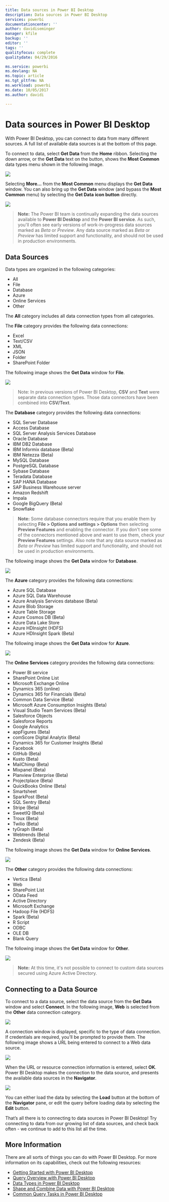 ```yaml
---
title: Data sources in Power BI Desktop
description: Data sources in Power BI Desktop
services: powerbi
documentationcenter: ''
author: davidiseminger
manager: kfile
backup: ''
editor: ''
tags: ''
qualityfocus: complete
qualitydate: 04/29/2016

ms.service: powerbi
ms.devlang: NA
ms.topic: article
ms.tgt_pltfrm: NA
ms.workload: powerbi
ms.date: 10/05/2017
ms.author: davidi

---
```

# Data sources in Power BI Desktop
With Power BI Desktop, you can connect to data from many different sources. A full list of available data sources is at the bottom of this page.

To connect to data, select **Get Data** from the **Home** ribbon. Selecting the down arrow, or the **Get Data** text on the button, shows the **Most Common** data types menu shown in the following image.

![](media/desktop-data-sources/data-sources_1.png)

Selecting **More…** from the **Most Common** menu displays the **Get Data** window. You can also bring up the **Get Data** window (and bypass the **Most Common** menu) by selecting the **Get Data** **icon button** directly.

![](media/desktop-data-sources/data-sources_2.png)

> **Note:** The Power BI team is continually expanding the data sources available to **Power BI Desktop** and the **Power BI service**. As such, you'll often see early versions of work-in-progress data sources marked as *Beta* or *Preview*. Any data source marked as *Beta* or *Preview* has limited support and functionality, and should not be used in production environments.
> 
> 

## Data Sources
Data types are organized in the following categories:

* All
* File
* Database
* Azure
* Online Services
* Other

The **All** category includes all data connection types from all categories.

The **File** category provides the following data connections:

* Excel
* Text/CSV
* XML
* JSON
* Folder
* SharePoint Folder

The following image shows the **Get Data** window for **File**.

![](media/desktop-data-sources/data-sources_3.png)

> Note: In previous versions of Power BI Desktop, **CSV** and **Text** were separate data connection types. Those data connectors have been combined into **CSV/Text**.
> 
> 

The **Database** category provides the following data connections:

* SQL Server Database
* Access Database
* SQL Server Analysis Services Database
* Oracle Database
* IBM DB2 Database
* IBM Informix database (Beta)
* IBM Netezza (Beta)
* MySQL Database
* PostgreSQL Database
* Sybase Database
* Teradata Database
* SAP HANA Database
* SAP Business Warehouse server
* Amazon Redshift
* Impala
* Google BigQuery (Beta)
* Snowflake

> **Note:** Some database connectors require that you enable them by selecting **File > Options and settings > Options** then selecting **Preview Features** and enabling the connector. If you don't see some of the connectors mentioned above and want to use them, check your **Preview Features** settings. Also note that any data source marked as *Beta* or *Preview* has limited support and functionality, and should not be used in production environments.
> 
> 

The following image shows the **Get Data** window for **Database**.

![](media/desktop-data-sources/data-sources_4.png)

The **Azure** category provides the following data connections:

* Azure SQL Database
* Azure SQL Data Warehouse
* Azure Analysis Services database (Beta)
* Azure Blob Storage
* Azure Table Storage
* Azure Cosmos DB (Beta)
* Azure Data Lake Store
* Azure HDInsight (HDFS)
* Azure HDInsight Spark (Beta)

The following image shows the **Get Data** window for **Azure**.

![](media/desktop-data-sources/data-sources_5.png)

The **Online Services** category provides the following data connections:

* Power BI service
* SharePoint Online List
* Microsoft Exchange Online
* Dynamics 365 (online)
* Dynamics 365 for Financials (Beta)
* Common Data Service (Beta)
* Microsoft Azure Consumption Insights (Beta)
* Visual Studio Team Services (Beta)
* Salesforce Objects
* Salesforce Reports
* Google Analytics
* appFigures (Beta)
* comScore Digital Analytix (Beta)
* Dynamics 365 for Customer Insights (Beta)
* Facebook
* GitHub (Beta)
* Kusto (Beta)
* MailChimp (Beta)
* Mixpanel (Beta)
* Planview Enterprise (Beta)
* Projectplace (Beta)
* QuickBooks Online (Beta)
* Smartsheet
* SparkPost (Beta)
* SQL Sentry (Beta)
* Stripe (Beta)
* SweetIQ (Beta)
* Troux (Beta)
* Twilio (Beta)
* tyGraph (Beta)
* Webtrends (Beta)
* Zendesk (Beta)

The following image shows the **Get Data** window for **Online Services**.

![](media/desktop-data-sources/data-sources_6b.png)

The **Other** category provides the following data connections:

* Vertica (Beta)
* Web
* SharePoint List
* OData Feed
* Active Directory
* Microsoft Exchange
* Hadoop File (HDFS)
* Spark (Beta)
* R Script
* ODBC
* OLE DB
* Blank Query

The following image shows the **Get Data** window for **Other**.

![](media/desktop-data-sources/data-sources_7a.png)

> **Note:** At this time, it's not possible to connect to custom data sources secured using Azure Active Directory.
> 
> 

## Connecting to a Data Source
To connect to a data source, select the data source from the **Get Data** window and select **Connect**. In the following image, **Web** is selected from the **Other** data connection category.

![](media/desktop-data-sources/data-sources_7b.png)

A connection window is displayed, specific to the type of data connection. If credentials are required, you’ll be prompted to provide them. The following image shows a URL being entered to connect to a Web data source.

![](media/desktop-data-sources/datasources_fromwebbox.png)

When the URL or resource connection information is entered, select **OK**. Power BI Desktop makes the connection to the data source, and presents the available data sources in the **Navigator**.

![](media/desktop-data-sources/datasources_fromnavigatordialog.png)

You can either load the data by selecting the **Load** button at the bottom of the **Navigator** pane, or edit the query before loading data by selecting the **Edit** button.

That’s all there is to connecting to data sources in Power BI Desktop! Try connecting to data from our growing list of data sources, and check back often - we continue to add to this list all the time.

## More Information
There are all sorts of things you can do with Power BI Desktop. For more information on its capabilities, check out the following resources:

* [Getting Started with Power BI Desktop](desktop-getting-started.md)
* [Query Overview with Power BI Desktop](desktop-query-overview.md)
* [Data Types in Power BI Desktop](desktop-data-types.md)
* [Shape and Combine Data with Power BI Desktop](desktop-shape-and-combine-data.md)
* [Common Query Tasks in Power BI Desktop](desktop-common-query-tasks.md)    

